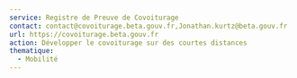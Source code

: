 ```yaml
---
service: Registre de Preuve de Covoiturage
contact: contact@covoiturage.beta.gouv.fr,Jonathan.kurtz@beta.gouv.fr
url: https://covoiturage.beta.gouv.fr
action: Développer le covoiturage sur des courtes distances
thematique:
  - Mobilité
---
```

